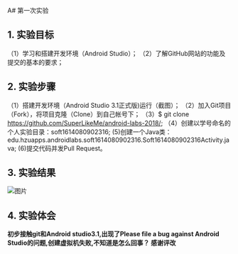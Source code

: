 A# 第一次实验 

## 1. 实验目标
（1）学习和搭建开发环境（Android Studio）；
（2）了解GitHub网站的功能及提交的基本的要求；
## 2. 实验步骤
（1）搭建开发环境（Android Studio 3.1正式版)运行（截图）；
（2）加入Git项目（Fork），将项目克隆（Clone）到自己帐号下；
（3）$ git clone https://github.com/SuperLikeMe/android-labs-2018/;
（4）创建以学号命名的个人实验目录：soft1614080902316;
 (5)创建一个Java类：edu.hzuapps.androidlabs.soft1614080902316.Soft1614080902316Activity.java;
 (6)提交代码并发Pull Request。

## 3. 实验结果

![图片](https://github.com/SuperLikeMe/android-labs-2018/blob/master/soft1614080902316/soft1614080902316.png)
## 4. 实验体会
**初步接触git和Android studio3.1,出现了Please file a bug against Android Studio的问题,创建虚拟机失败,不知道是怎么回事？
感谢评改**
